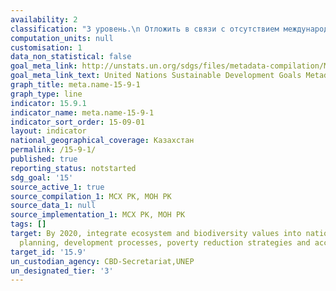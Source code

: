 ```yaml
---
availability: 2
classification: "3 уровень.\n Отложить в связи с отсутствием международной методики."
computation_units: null
customisation: 1
data_non_statistical: false
goal_meta_link: http://unstats.un.org/sdgs/files/metadata-compilation/Metadata-Goal-15.pdf
goal_meta_link_text: United Nations Sustainable Development Goals Metadata (pdf 456kB)
graph_title: meta.name-15-9-1
graph_type: line
indicator: 15.9.1
indicator_name: meta.name-15-9-1
indicator_sort_order: 15-09-01
layout: indicator
national_geographical_coverage: Казахстан
permalink: /15-9-1/
published: true
reporting_status: notstarted
sdg_goal: '15'
source_active_1: true
source_compilation_1: МСХ РК, МОН РК
source_data_1: null
source_implementation_1: МСХ РК, МОН РК
tags: []
target: By 2020, integrate ecosystem and biodiversity values into national and local
  planning, development processes, poverty reduction strategies and accounts
target_id: '15.9'
un_custodian_agency: CBD-Secretariat,UNEP
un_designated_tier: '3'
---
```

